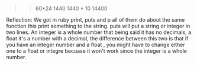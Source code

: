 >> 60*24
1440
>> 1440 * 10
14400
 
Reflection:
We got in ruby print, puts and p all of them do about the same function this print something to the string.
puts will put a string or integer in two lines.
An integer is a whole number that being said it has no decimals, a float it's a number with a decimal, the difference
between this two is that if you have an integer number and a float , you might have to change either one to a float 
or integre becuase it won't work since the integer is a whole number.
